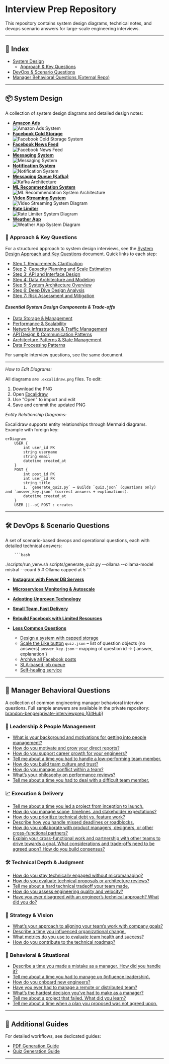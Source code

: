 # Interview Prep Repository

This repository contains system design diagrams, technical notes, and devops scenario answers for large-scale engineering interviews.

---

## 📑 Index

- [System Design](#-system-design)
    - [Approach & Key Questions](#-system-design-reference-approach--key-questions)
- [DevOps & Scenario Questions](#-devops--scenario-questions)
- [Manager Behavioral Questions (External Repo)](#-manager-behavioral-questions)

---

## 📦 System Design

A collection of system design diagrams and detailed design notes:

- **[Amazon Ads](system-design/designs/amazon-ads/amazon-ads-system-design.md)**  
  ![Amazon Ads System](system-design/designs/amazon-ads/amazon_ads_system_design.excalidraw.png)
- **[Facebook Cold Storage](system-design/designs/facebook-cold-storage/facebook-cold-storage-design.md)**  
  ![Facebook Cold Storage System](system-design/designs/facebook-cold-storage/facebook-cold-storage.excalidraw.png)
- **[Facebook News Feed](system-design/designs/facebook-newsfeed/facebook-newsfeed-design.md)**  
  ![Facebook News Feed](system-design/designs/facebook-newsfeed/FacebookNewsFeed.excalidraw.png)
- **[Messaging System](system-design/designs/facebook-messaging/facebook-messaging-design.md)**  
  ![Messaging System](system-design/designs/facebook-messaging/FacebookMessaging.excalidraw.png)
- **[Notification System](system-design/designs/notification-system/notification-system-design.md)**  
  ![Notification System](system-design/designs/notification-system/NotificationSystem.excalidraw.png)
- **[Messaging Queue (Kafka)](system-design/designs/messaging-queue/messaging-queue-design.md)**  
  ![Kafka Architecture](system-design/designs/messaging-queue/kafka.excalidraw.png)
- **[ML Recommendation System](system-design/designs/ml-recommendation-system/ml-recommendation-system-design.md)**  
  ![ML Recommendation System Architecture](system-design/designs/ml-recommendation-system/ml-recommendation-system.excalidraw.png)
- **[Video Streaming System](system-design/designs/video-streaming/video-streaming-design.md)**  
  ![Video Streaming System Diagram](system-design/designs/video-streaming/video-streaming.excalidraw.png)
- **[Rate Limiter](system-design/designs/rate-limiter/rate-limiter-design.md)**  
  ![Rate Limiter System Diagram](system-design/designs/rate-limiter/RateLimiter.excalidraw.png)
- **[Weather App](system-design/designs/weather-app/weather-app-design.md)**  
  ![Weather App System Diagram](system-design/designs/weather-app/weather-app.excalidraw.png)

### 📖 Approach & Key Questions

For a structured approach to system design interviews, see the [System Design Approach and Key Questions](system-design/system-design-approach.md) document. Quick links to each step:

- [Step 1: Requirements Clarification](system-design/system-design-approach.md#step-1-requirements-clarification)
- [Step 2: Capacity Planning and Scale Estimation](system-design/system-design-approach.md#step-2-capacity-planning-and-scale-estimation)
- [Step 3: API and Interface Design](system-design/system-design-approach.md#step-3-api-and-interface-design)
- [Step 4: Data Architecture and Modeling](system-design/system-design-approach.md#step-4-data-architecture-and-modeling)
- [Step 5: System Architecture Overview](system-design/system-design-approach.md#step-5-system-architecture-overview)
- [Step 6: Deep Dive Design Analysis](system-design/system-design-approach.md#step-6-deep-dive-design-analysis)
- [Step 7: Risk Assessment and Mitigation](system-design/system-design-approach.md#step-7-risk-assessment-and-mitigation)

#### *Essential System Design Components & Trade-offs*
- [Data Storage & Management](system-design/system-design-approach.md#data-storage--management)
- [Performance & Scalability](system-design/system-design-approach.md#performance--scalability)
- [Network Infrastructure & Traffic Management](system-design/system-design-approach.md#network-infrastructure--traffic-management)
- [API Design & Communication Patterns](system-design/system-design-approach.md#api-design--communication-patterns)
- [Architecture Patterns & State Management](system-design/system-design-approach.md#architecture-patterns--state-management)
- [Data Processing Patterns](system-design/system-design-approach.md#data-processing-patterns)

For sample interview questions, see the same document.

---

*How to Edit Diagrams:*

All diagrams are `.excalidraw.png` files. To edit:
1. Download the PNG
2. Open [Excalidraw](https://excalidraw.com)
3. Use "Open" to import and edit
4. Save and commit the updated PNG

*Entity Relationship Diagrams:*

Excalidraw supports entity relationships through Mermaid diagrams. Example with foreign key:

```mermaid
erDiagram
    USER {
        int user_id PK
        string username
        string email
        datetime created_at
    }
    POST {
        int post_id PK
        int user_id FK
        string title
        1. `generate_quiz.py` – Builds `quiz.json` (questions only) and `answer_key.json` (correct answers + explanations).
        datetime created_at
    }
    USER ||--o{ POST : creates
```

---

## 🛠️ DevOps & Scenario Questions

A set of scenario-based devops and operational questions, each with detailed technical answers:

        ```bash
  ./scripts/run_venv.sh scripts/generate_quiz.py --ollama --ollama-model mistral --count 5  # Ollama capped at 5
        ```
- **[Instagram with Fewer DB Servers](devops/instagram-fewer-db-servers/instagram-fewer-db-servers-scenario.md)**
- **[Microservices Monitoring & Autoscale](devops/microservices-monitoring-autoscale/microservices-monitoring-autoscale-scenario.md)**
- **[Adopting Unproven Technology](devops/adopting-unproven-tech/adopting-unproven-tech-scenario.md)**
- **[Small Team, Fast Delivery](devops/small-team-fast-delivery/small-team-fast-delivery-scenario.md)**
- **[Rebuild Facebook with Limited Resources](devops/rebuild-facebook-w-limited-resources/rebuild-facebook-limited-resources-scenario.md)**
- **[Less Common Questions](devops/less-common-questions/questions.md)**

    - [Design a system with capped storage](devops/less-common-questions/questions.md#design-a-system-with-capped-storage)
    - [Scale the Like button](devops/less-common-questions/questions.md#scale-the-like-button)
         `quiz.json` – list of question objects (no answers)
         `answer_key.json` – mapping of question id -> { answer, explanation }
    - [Archive all Facebook posts](devops/less-common-questions/questions.md#archive-all-facebook-posts)
    - [SLA-based job queue](devops/less-common-questions/questions.md#sla-based-job-queue)
    - [Self-healing service](devops/less-common-questions/questions.md#self-healing-service)

---

## 👔 Manager Behavioral Questions

A collection of common engineering manager behavioral interview questions. Full sample answers are available in the private repository:
[brandon-benge/private-interviewprep (GitHub)](https://github.com/brandon-benge/private-interviewprep)

### 🧠 Leadership & People Management
- [What is your background and motivations for getting into people management?](https://github.com/brandon-benge/private-interviewprep/blob/main/manager-behavioral-questions.md#what-is-your-background-and-motivations-for-getting-into-people-management)
- [How do you motivate and grow your direct reports?](https://github.com/brandon-benge/private-interviewprep/blob/main/manager-behavioral-questions.md#how-do-you-motivate-and-grow-your-direct-reports)
- [How do you support career growth for your engineers?](https://github.com/brandon-benge/private-interviewprep/blob/main/manager-behavioral-questions.md#how-do-you-support-career-growth-for-your-engineers)
- [Tell me about a time you had to handle a low-performing team member.](https://github.com/brandon-benge/private-interviewprep/blob/main/manager-behavioral-questions.md#tell-me-about-a-time-you-had-to-handle-a-low-performing-team-member)
- [How do you build team culture and trust?](https://github.com/brandon-benge/private-interviewprep/blob/main/manager-behavioral-questions.md#how-do-you-build-team-culture-and-trust)
- [How do you manage conflict within a team?](https://github.com/brandon-benge/private-interviewprep/blob/main/manager-behavioral-questions.md#how-do-you-manage-conflict-within-a-team)
- [What’s your philosophy on performance reviews?](https://github.com/brandon-benge/private-interviewprep/blob/main/manager-behavioral-questions.md#whats-your-philosophy-on-performance-reviews)
- [Tell me about a time you had to deal with a difficult team member.](https://github.com/brandon-benge/private-interviewprep/blob/main/manager-behavioral-questions.md#tell-me-about-a-time-you-had-to-deal-with-a-difficult-team-member)

### 📈 Execution & Delivery
- [Tell me about a time you led a project from inception to launch.](https://github.com/brandon-benge/private-interviewprep/blob/main/manager-behavioral-questions.md#tell-me-about-a-time-you-led-a-project-from-inception-to-launch)
- [How do you manage scope, timelines, and stakeholder expectations?](https://github.com/brandon-benge/private-interviewprep/blob/main/manager-behavioral-questions.md#how-do-you-manage-scope-timelines-and-stakeholder-expectations)
- [How do you prioritize technical debt vs. feature work?](https://github.com/brandon-benge/private-interviewprep/blob/main/manager-behavioral-questions.md#how-do-you-prioritize-technical-debt-vs-feature-work)
- [Describe how you handle missed deadlines or roadblocks.](https://github.com/brandon-benge/private-interviewprep/blob/main/manager-behavioral-questions.md#describe-how-you-handle-missed-deadlines-or-roadblocks)
- [How do you collaborate with product managers, designers, or other cross-functional partners?](https://github.com/brandon-benge/private-interviewprep/blob/main/manager-behavioral-questions.md#how-do-you-collaborate-with-product-managers-designers-or-other-cross-functional-partners)
- [Explain your cross-functional work and partnership with other teams to drive towards a goal. What considerations and trade-offs need to be agreed upon? How do you build consensus?](https://github.com/brandon-benge/private-interviewprep/blob/main/manager-behavioral-questions.md#explain-your-cross-functional-work-and-partnership-with-other-teams-to-drive-towards-a-goal-what-considerations-and-trade-offs-need-to-be-agreed-upon-how-do-you-build-consensus)

### 🛠️ Technical Depth & Judgment
- [How do you stay technically engaged without micromanaging?](https://github.com/brandon-benge/private-interviewprep/blob/main/manager-behavioral-questions.md#how-do-you-stay-technically-engaged-without-micromanaging)
- [How do you evaluate technical proposals or architecture reviews?](https://github.com/brandon-benge/private-interviewprep/blob/main/manager-behavioral-questions.md#how-do-you-evaluate-technical-proposals-or-architecture-reviews)
- [Tell me about a hard technical tradeoff your team made.](https://github.com/brandon-benge/private-interviewprep/blob/main/manager-behavioral-questions.md#tell-me-about-a-hard-technical-tradeoff-your-team-made)
- [How do you assess engineering quality and velocity?](https://github.com/brandon-benge/private-interviewprep/blob/main/manager-behavioral-questions.md#how-do-you-assess-engineering-quality-and-velocity)
- [Have you ever disagreed with an engineer’s technical approach? What did you do?](https://github.com/brandon-benge/private-interviewprep/blob/main/manager-behavioral-questions.md#have-you-ever-disagreed-with-an-engineers-technical-approach-what-did-you-do)

### 🌟 Strategy & Vision
- [What’s your approach to aligning your team’s work with company goals?](https://github.com/brandon-benge/private-interviewprep/blob/main/manager-behavioral-questions.md#whats-your-approach-to-aligning-your-teams-work-with-company-goals)
- [Describe a time you influenced organizational change.](https://github.com/brandon-benge/private-interviewprep/blob/main/manager-behavioral-questions.md#describe-a-time-you-influenced-organizational-change)
- [What metrics do you use to evaluate team health and success?](https://github.com/brandon-benge/private-interviewprep/blob/main/manager-behavioral-questions.md#what-metrics-do-you-use-to-evaluate-team-health-and-success)
- [How do you contribute to the technical roadmap?](https://github.com/brandon-benge/private-interviewprep/blob/main/manager-behavioral-questions.md#how-do-you-contribute-to-the-technical-roadmap)

### 🧪 Behavioral & Situational
- [Describe a time you made a mistake as a manager. How did you handle it?](https://github.com/brandon-benge/private-interviewprep/blob/main/manager-behavioral-questions.md#describe-a-time-you-made-a-mistake-as-a-manager-how-did-you-handle-it)
- [Tell me about a time you had to manage up (influence leadership).](https://github.com/brandon-benge/private-interviewprep/blob/main/manager-behavioral-questions.md#tell-me-about-a-time-you-had-to-manage-up-influence-leadership)
- [How do you onboard new engineers?](https://github.com/brandon-benge/private-interviewprep/blob/main/manager-behavioral-questions.md#how-do-you-onboard-new-engineers)
- [Have you ever had to manage a remote or distributed team?](https://github.com/brandon-benge/private-interviewprep/blob/main/manager-behavioral-questions.md#have-you-ever-had-to-manage-a-remote-or-distributed-team)
- [What’s the hardest decision you’ve had to make as a manager?](https://github.com/brandon-benge/private-interviewprep/blob/main/manager-behavioral-questions.md#whats-the-hardest-decision-youve-had-to-make-as-a-manager)
- [Tell me about a project that failed. What did you learn?](https://github.com/brandon-benge/private-interviewprep/blob/main/manager-behavioral-questions.md#tell-me-about-a-project-that-failed-what-did-you-learn)
- [Tell me about a time when a plan you proposed was not agreed upon.](https://github.com/brandon-benge/private-interviewprep/blob/main/manager-behavioral-questions.md#tell-me-about-a-time-when-a-plan-you-proposed-was-not-agreed-upon)

---

## 📄 Additional Guides

For detailed workflows, see dedicated guides:

- [PDF Generation Guide](./PDF_GENERATION.md)
- [Quiz Generation Guide](./QUIZ_GENERATION.md)

---
